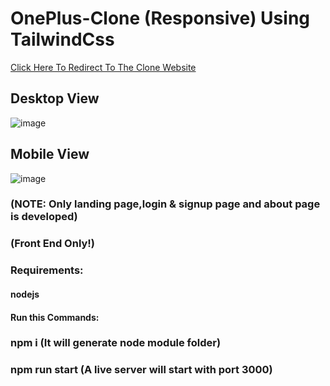 # OnePlus-Clone (Responsive) Using TailwindCss

[Click Here To Redirect To The Clone Website](https://oneplus-clone.herokuapp.com/index.html)

## Desktop View
![image](https://user-images.githubusercontent.com/109794266/180615282-c76c1258-8715-46fd-96aa-9b0014f61a92.png)

## Mobile View
![image](https://user-images.githubusercontent.com/109794266/180615364-13842a4f-0251-4c43-bed9-507748a63fd4.png)


### (NOTE: Only landing page,login & signup page and about page is developed)
### (Front End Only!)

### Requirements:
#### nodejs

#### Run this Commands:
### npm i (It will generate node module folder)
### npm run start (A live server will start with port 3000)
